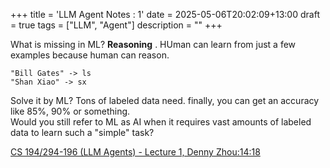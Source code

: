 +++
title = 'LLM Agent Notes : 1'
date = 2025-05-06T20:02:09+13:00
draft = true
tags = ["LLM", "Agent"]
description = ""
+++

What is missing in ML? **Reasoning** . HUman can learn from just a few examples because human can reason.  

```
"Bill Gates" -> ls
"Shan Xiao" -> sx
```

Solve it by ML? Tons of labeled data need. finally, you can get an accuracy like 85%, 90% or something.  
Would you still refer to ML as AI when it requires vast amounts of labeled data to learn such a "simple" task?




[CS 194/294-196 (LLM Agents) - Lecture 1, Denny Zhou:14:18](https://www.youtube.com/watch?v=QL-FS_Zcmyo)